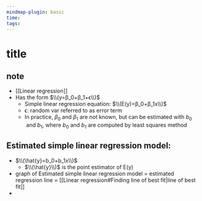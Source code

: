 ```yaml
---
mindmap-plugin: basic
time: 
tags:
---
```

# title
## note
- [[Linear regression]]
- Has the form $\\(y=β_0​+β_1​+ϵ\\)$
    - Simple linear regression equation: $\\(E(y)=β_0​+β_1​x\\)$
    - ϵ: random var referred to as error term
	- In practice, $β_0$​ and $β_1$​ are not known, but can be estimated with $b_0$​ and $b_1$​, where $b_0​$ and $b_1$​ are computed by least squares method

## Estimated simple linear regression model:
- $\\(\hat{y​}=b_0​+b_1​x\\)$
    - $\\(\hat{y}\\)$​ is the point estimator of E(y)
- graph of Estimated simple linear regression model = estimated regression line = [[Linear regression#Finding line of best fit|line of best fit]] 
- 